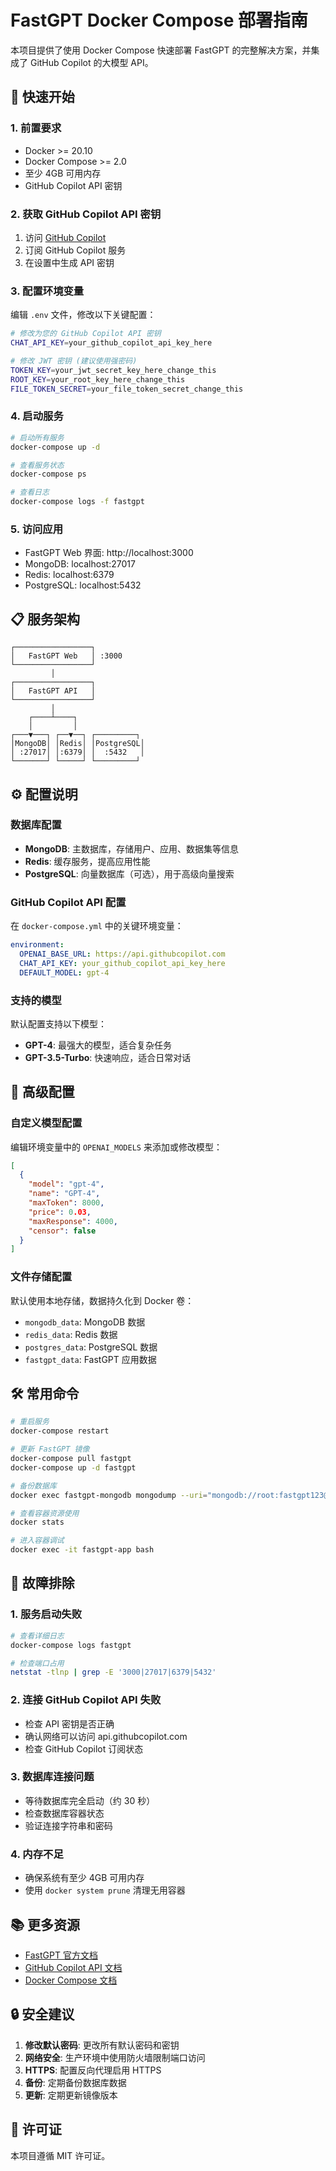 # FastGPT Docker Compose 部署指南

本项目提供了使用 Docker Compose 快速部署 FastGPT 的完整解决方案，并集成了 GitHub Copilot 的大模型 API。

## 🚀 快速开始

### 1. 前置要求

- Docker >= 20.10
- Docker Compose >= 2.0
- 至少 4GB 可用内存
- GitHub Copilot API 密钥

### 2. 获取 GitHub Copilot API 密钥

1. 访问 [GitHub Copilot](https://github.com/features/copilot)
2. 订阅 GitHub Copilot 服务
3. 在设置中生成 API 密钥

### 3. 配置环境变量

编辑 `.env` 文件，修改以下关键配置：

```bash
# 修改为您的 GitHub Copilot API 密钥
CHAT_API_KEY=your_github_copilot_api_key_here

# 修改 JWT 密钥 (建议使用强密码)
TOKEN_KEY=your_jwt_secret_key_here_change_this
ROOT_KEY=your_root_key_here_change_this
FILE_TOKEN_SECRET=your_file_token_secret_change_this
```

### 4. 启动服务

```bash
# 启动所有服务
docker-compose up -d

# 查看服务状态
docker-compose ps

# 查看日志
docker-compose logs -f fastgpt
```

### 5. 访问应用

- FastGPT Web 界面: http://localhost:3000
- MongoDB: localhost:27017
- Redis: localhost:6379
- PostgreSQL: localhost:5432

## 📋 服务架构

```
┌─────────────────┐
│   FastGPT Web   │ :3000
└─────────────────┘
         │
┌─────────────────┐
│   FastGPT API   │
└─────────────────┘
         │
    ┌────┴────┐
    │         │
┌───▼───┐ ┌──▼──┐ ┌─────────┐
│MongoDB│ │Redis│ │PostgreSQL│
│ :27017│ │:6379│ │  :5432   │
└───────┘ └─────┘ └─────────┘
```

## ⚙️ 配置说明

### 数据库配置

- **MongoDB**: 主数据库，存储用户、应用、数据集等信息
- **Redis**: 缓存服务，提高应用性能
- **PostgreSQL**: 向量数据库（可选），用于高级向量搜索

### GitHub Copilot API 配置

在 `docker-compose.yml` 中的关键环境变量：

```yaml
environment:
  OPENAI_BASE_URL: https://api.githubcopilot.com
  CHAT_API_KEY: your_github_copilot_api_key_here
  DEFAULT_MODEL: gpt-4
```

### 支持的模型

默认配置支持以下模型：

- **GPT-4**: 最强大的模型，适合复杂任务
- **GPT-3.5-Turbo**: 快速响应，适合日常对话

## 🔧 高级配置

### 自定义模型配置

编辑环境变量中的 `OPENAI_MODELS` 来添加或修改模型：

```json
[
  {
    "model": "gpt-4",
    "name": "GPT-4",
    "maxToken": 8000,
    "price": 0.03,
    "maxResponse": 4000,
    "censor": false
  }
]
```

### 文件存储配置

默认使用本地存储，数据持久化到 Docker 卷：

- `mongodb_data`: MongoDB 数据
- `redis_data`: Redis 数据
- `postgres_data`: PostgreSQL 数据
- `fastgpt_data`: FastGPT 应用数据

## 🛠️ 常用命令

```bash
# 重启服务
docker-compose restart

# 更新 FastGPT 镜像
docker-compose pull fastgpt
docker-compose up -d fastgpt

# 备份数据库
docker exec fastgpt-mongodb mongodump --uri="mongodb://root:fastgpt123@localhost:27017/fastgpt?authSource=admin" --out=/tmp/backup

# 查看容器资源使用
docker stats

# 进入容器调试
docker exec -it fastgpt-app bash
```

## 🐛 故障排除

### 1. 服务启动失败

```bash
# 查看详细日志
docker-compose logs fastgpt

# 检查端口占用
netstat -tlnp | grep -E '3000|27017|6379|5432'
```

### 2. 连接 GitHub Copilot API 失败

- 检查 API 密钥是否正确
- 确认网络可以访问 api.githubcopilot.com
- 检查 GitHub Copilot 订阅状态

### 3. 数据库连接问题

- 等待数据库完全启动（约 30 秒）
- 检查数据库容器状态
- 验证连接字符串和密码

### 4. 内存不足

- 确保系统有至少 4GB 可用内存
- 使用 `docker system prune` 清理无用容器

## 📚 更多资源

- [FastGPT 官方文档](https://doc.fastgpt.in/)
- [GitHub Copilot API 文档](https://docs.github.com/en/copilot)
- [Docker Compose 文档](https://docs.docker.com/compose/)

## 🔒 安全建议

1. **修改默认密码**: 更改所有默认密码和密钥
2. **网络安全**: 生产环境中使用防火墙限制端口访问
3. **HTTPS**: 配置反向代理启用 HTTPS
4. **备份**: 定期备份数据库数据
5. **更新**: 定期更新镜像版本

## 📝 许可证

本项目遵循 MIT 许可证。
